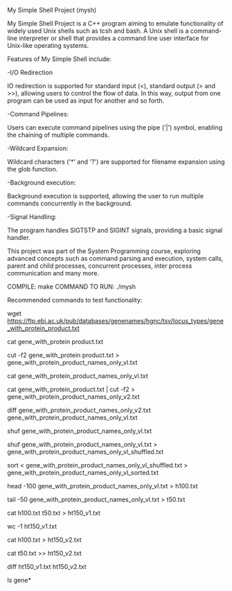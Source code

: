 My Simple Shell Project (mysh)

My Simple Shell Project is a C++ program aiming to emulate functionality of widely used Unix shells such as tcsh and bash. A Unix shell is a command-line interpreter or shell that provides a command line user interface for Unix-like operating systems.

Features of My Simple Shell include:

-I/O Redirection

IO redirection is supported for standard input (<), standard output (> and >>), allowing users to control the flow of data. In this way, output from one program can be used as input for another and so forth.

-Command Pipelines:

Users can execute command pipelines using the pipe ('|') symbol, enabling the chaining of multiple commands.

-Wildcard Expansion:

Wildcard characters ('*' and '?') are supported for filename expansion using the glob function.

-Background execution:

Background execution is supported, allowing the user to run multiple commands concurrently in the background.

-Signal Handling:

The program handles SIGTSTP and SIGINT signals, providing a basic signal handler.

This project was part of the System Programming course, exploring advanced concepts such as command parsing and execution, system calls, parent and child processes, concurrent processes, inter process communication and many more.

COMPILE: make
COMMAND TO RUN: ./mysh

Recommended commands to test functionality:

wget https://ftp.ebi.ac.uk/pub/databases/genenames/hgnc/tsv/locus_types/gene_with_protein_product.txt

cat gene_with_protein product.txt

cut -f2 gene_with_protein product.txt > gene_with_protein_product_names_only_vl.txt

cat gene_with_protein_product_names_only_vl.txt

cat gene_with_protein_product.txt | cut -f2 > gene_with_protein_product_names_only_v2.txt

diff gene_with_protein_product_names_only_v2.txt gene_with_protein_product_names_only_vl.txt

shuf gene_with_protein_product_names_only_vl.txt

shuf gene_with_protein_product_names_only_vl.txt > gene_with_protein_product_names_only_vl_shuffled.txt

sort < gene_with_protein_product_names_only_vl_shuffled.txt > gene_with_protein_product_names_only_vl_sorted.txt

head -100 gene_with_protein_product_names_only_vl.txt > h100.txt

tail -50 gene_with_protein_product_names_only_vl.txt > t50.txt

cat h100.txt t50.txt > ht150_v1.txt

wc -1 ht150_v1.txt

cat h100.txt > ht150_v2.txt

cat t50.txt >> ht150_v2.txt

diff ht150_v1.txt ht150_v2.txt

ls gene*
